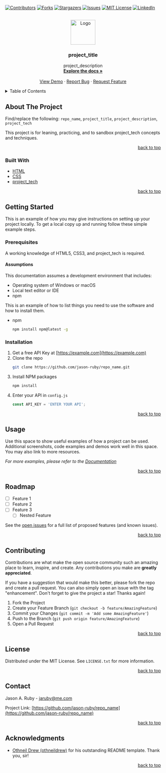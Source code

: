 <!-- @format -->
<!-- README.md template from Othneil Drew (othneildrew) at https://github.com/othneildrew/Best-README-Template. Thank you, sir! -->

<div id="top"></div>
<!-- PROJECT SHIELDS -->
<!--
*** Markdown "reference style" used in links for readability.
*** Reference links are enclosed in brackets [ ] instead of parentheses ( ).
*** See the bottom of this document for the declaration of the reference variables
*** for contributors-url, forks-url, etc. This is an optional, concise syntax you may use.
*** https://www.markdownguide.org/basic-syntax/#reference-style-links
-->

[![Contributors][contributors-shield]][contributors-url]
[![Forks][forks-shield]][forks-url] [![Stargazers][stars-shield]][stars-url]
[![Issues][issues-shield]][issues-url]
[![MIT License][license-shield]][license-url]
[![LinkedIn][linkedin-shield]][linkedin-url]

<!-- PROJECT LOGO -->
<br />
<div align="center">
  <a href="https://github.com/jason-ruby/repo_name">
    <img src="images/logo.png" alt="Logo" width="80" height="80">
  </a>

<h3 align="center">project_title</h3>

  <p align="center">
    project_description
    <br />
    <a href="https://github.com/jason-ruby/repo_name"><strong>Explore the docs »</strong></a>
    <br />
    <br />
    <a href="https://github.com/jason-ruby/repo_name">View Demo</a>
    ·
    <a href="https://github.com/jason-ruby/repo_name/issues">Report Bug</a>
    ·
    <a href="https://github.com/jason-ruby/repo_name/issues">Request Feature</a>
  </p>
</div>

<!-- TABLE OF CONTENTS -->
<details>
  <summary>Table of Contents</summary>
  <ol>
    <li>
      <a href="#about-the-project">About The Project</a>
      <ul>
        <li><a href="#built-with">Built With</a></li>
      </ul>
    </li>
    <li>
      <a href="#getting-started">Getting Started</a>
      <ul>
        <li><a href="#prerequisites">Prerequisites</a></li>
        <li><a href="#installation">Installation</a></li>
      </ul>
    </li>
    <li><a href="#usage">Usage</a></li>
    <li><a href="#roadmap">Roadmap</a></li>
    <li><a href="#contributing">Contributing</a></li>
    <li><a href="#license">License</a></li>
    <li><a href="#contact">Contact</a></li>
    <li><a href="#acknowledgments">Acknowledgments</a></li>
  </ol>
</details>

<!-- ABOUT THE PROJECT -->

## About The Project

Find/replace the following: `repo_name`, `project_title`, `project_description`,
`project_tech`

This project is for leaning, practicing, and to sandbox project_tech concepts
and techniques.

<p align="right"><a href="#top">back to top</a></p>

### Built With

- [HTML](https://html.spec.whatwg.org/multipage/indices.html)
- [CSS](https://www.w3.org/TR/CSS/)
- [project_tech]()

<p align="right"><a href="#top">back to top</a></p>

<!-- GETTING STARTED -->

## Getting Started

This is an example of how you may give instructions on setting up your project
locally. To get a local copy up and running follow these simple example steps.

### Prerequisites

A working knowledge of HTML5, CSS3, and project_tech is required.

#### Assumptions

This documentation assumes a development environment that includes:

- Operating system of Windows or macOS
- Local text editor or IDE
- npm

This is an example of how to list things you need to use the software and how to
install them.

- npm
  ```sh
  npm install npm@latest -g
  ```

### Installation

1. Get a free API Key at [https://example.com](https://example.com)
2. Clone the repo
   ```sh
   git clone https://github.com/jason-ruby/repo_name.git
   ```
3. Install NPM packages
   ```sh
   npm install
   ```
4. Enter your API in `config.js`
   ```js
   const API_KEY = 'ENTER YOUR API';
   ```

<p align="right"><a href="#top">back to top</a></p>

<!-- USAGE EXAMPLES -->

## Usage

Use this space to show useful examples of how a project can be used. Additional
screenshots, code examples and demos work well in this space. You may also link
to more resources.

_For more examples, please refer to the [Documentation](https://example.com)_

<p align="right"><a href="#top">back to top</a></p>

<!-- ROADMAP -->

## Roadmap

- [ ] Feature 1
- [ ] Feature 2
- [ ] Feature 3
  - [ ] Nested Feature

See the [open issues](https://github.com/jason-ruby/repo_name/issues) for a full
list of proposed features (and known issues).

<p align="right"><a href="#top">back to top</a></p>

<!-- CONTRIBUTING -->

## Contributing

Contributions are what make the open source community such an amazing place to
learn, inspire, and create. Any contributions you make are **greatly
appreciated**.

If you have a suggestion that would make this better, please fork the repo and
create a pull request. You can also simply open an issue with the tag
"enhancement". Don't forget to give the project a star! Thanks again!

1. Fork the Project
2. Create your Feature Branch (`git checkout -b feature/AmazingFeature`)
3. Commit your Changes (`git commit -m 'Add some AmazingFeature'`)
4. Push to the Branch (`git push origin feature/AmazingFeature`)
5. Open a Pull Request

<p align="right"><a href="#top">back to top</a></p>

<!-- LICENSE -->

## License

Distributed under the MIT License. See `LICENSE.txt` for more information.

<p align="right"><a href="#top">back to top</a></p>

<!-- CONTACT -->

## Contact

Jason A. Ruby - [jaruby@me.com](mailto:jaruby@me.com)

Project Link:
[https://github.com/jason-ruby/repo_name](https://github.com/jason-ruby/repo_name)

<p align="right"><a href="#top">back to top</a></p>

<!-- ACKNOWLEDGMENTS -->

## Acknowledgments

- [Othneil Drew (othneildrew)](https://github.com/othneildrew/Best-README-Template)
  for his outstanding README template. Thank you, sir!

<p align="right"><a href="#top">back to top</a></p>

<!-- MARKDOWN LINKS & IMAGES -->
<!-- https://www.markdownguide.org/basic-syntax/#reference-style-links -->

[contributors-shield]:
	https://img.shields.io/github/contributors/jason-ruby/repo_name.svg?style=for-the-badge
[contributors-url]: https://github.com/jason-ruby/repo_name/graphs/contributors
[forks-shield]:
	https://img.shields.io/github/forks/jason-ruby/repo_name.svg?style=for-the-badge
[forks-url]: https://github.com/jason-ruby/repo_name/network/members
[stars-shield]:
	https://img.shields.io/github/stars/jason-ruby/repo_name.svg?style=for-the-badge
[stars-url]: https://github.com/jason-ruby/repo_name/stargazers
[issues-shield]:
	https://img.shields.io/github/issues/jason-ruby/repo_name.svg?style=for-the-badge
[issues-url]: https://github.com/jason-ruby/repo_name/issues
[license-shield]:
	https://img.shields.io/github/license/jason-ruby/repo_name.svg?style=for-the-badge
[license-url]: https://github.com/jason-ruby/repo_name/blob/master/LICENSE.txt
[linkedin-shield]:
	https://img.shields.io/badge/-LinkedIn-black.svg?style=for-the-badge&logo=linkedin&colorB=555
[linkedin-url]: https://linkedin.com/in/jaruby
[product-screenshot]: images/screenshot.png
